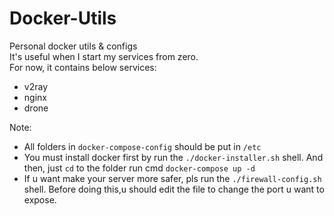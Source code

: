 # Docker-Utils

Personal docker utils & configs  
It's useful when I start my services from zero.  
For now, it contains below services:
- v2ray
- nginx
- drone

Note:  
- All folders in `docker-compose-config` should be put in `/etc`  
- You must install docker first by run the `./docker-installer.sh` shell. And then, just `cd` to the folder run cmd `docker-compose up -d`
- If u want make your server more safer, pls run the `./firewall-config.sh` shell. Before doing this,u should edit the file to change the port u want to expose.
